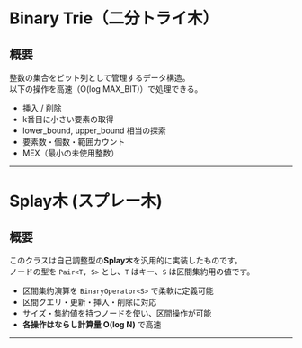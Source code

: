 # Binary Trie（二分トライ木）

## 概要

整数の集合をビット列として管理するデータ構造。  
以下の操作を高速（O(log MAX_BIT)）で処理できる。

- 挿入 / 削除
- k番目に小さい要素の取得
- lower_bound, upper_bound 相当の探索
- 要素数・個数・範囲カウント
- MEX（最小の未使用整数）

---
# Splay木 (スプレー木)

## 概要

このクラスは自己調整型の**Splay木**を汎用的に実装したものです。  
ノードの型を `Pair<T, S>` とし、`T` はキー、`S` は区間集約用の値です。

- 区間集約演算を `BinaryOperator<S>` で柔軟に定義可能
- 区間クエリ・更新・挿入・削除に対応
- サイズ・集約値を持つノードを使い、区間操作が可能
- **各操作はならし計算量 O(log N)** で高速

---
